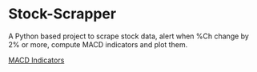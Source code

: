 # Stock-Scrapper
A Python based project to scrape stock data, alert when %Ch change by 2% or more, compute MACD indicators and plot them.

[MACD Indicators](MACD.pmg)
